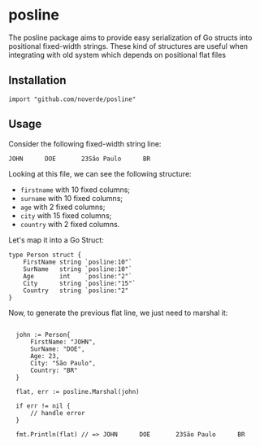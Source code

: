 # posline

The posline package aims to provide easy serialization of Go structs into positional fixed-width strings. 
These kind of structures are useful when integrating with old system which depends on positional flat files

## Installation

```
import "github.com/noverde/posline"
```

## Usage

Consider the following fixed-width string line:


```
JOHN      DOE       23São Paulo      BR
```

Looking at this file, we can see the following structure:

* `firstname` with 10 fixed columns;
* `surname` with 10 fixed columns;
* `age` with 2 fixed columns;
* `city` with 15 fixed columns;
* `country` with 2 fixed columns.

Let's map it into a Go Struct:

```golang
type Person struct {
    FirstName string `posline:10"`
    SurName   string `posline:10"`
    Age       int    `posline:"2"`
    City      string `posline:"15"`
    Country   string `posline:"2"
}
```

Now, to generate the previous flat line, we just need to marshal it:

```golang

  john := Person{
      FirstName: "JOHN",
      SurName: "DOE",
      Age: 23,
      City: "São Paulo",
      Country: "BR"
  }

  flat, err := posline.Marshal(john)

  if err != nil {
      // handle error
  }

  fmt.Println(flat) // => JOHN      DOE       23São Paulo      BR
```
